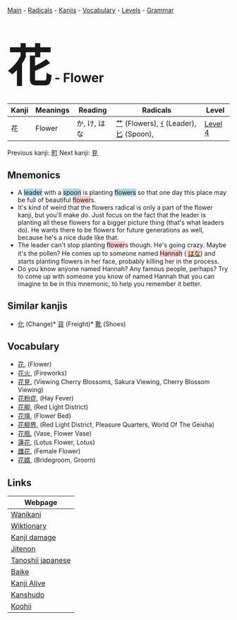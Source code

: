 <style> bigfont {font-size: 100px}</style>
[Main](../README.md) -
[Radicals](../radicals.md) -
[Kanjis](../kanjis.md) -
[Vocabulary](../vocabulary.md) -
[Levels](../levels.md) -
[Grammar](../grammar.md)
# <bigfont> 花</bigfont> - Flower 

| Kanji | Meanings | Reading | Radicals | Level |
| --- | --- | --- | --- | --- |
| 花 | Flower | か, け, はな | [艹](../radicals/艹.md) (Flowers), [ｲ](../radicals/ｲ.md) (Leader), [匕](../radicals/匕.md) (Spoon),  | [Level 4](../levels/wk_level4.md) |

Previous kanji: [町](町.md) Next kanji: [見](見.md) 

## Mnemonics
 * A <span style="background-color:#ADD8E6"> leader</span> with a <span style="background-color:#ADD8E6"> spoon</span> is planting <span style="background-color:#ADD8E6"> flowers</span> so that one day this place may be full of beautiful <span style="background-color:#ffcccb"> flower</span>s.
* It's kind of weird that the flowers radical is only a part of the flower kanji, but you'll make do. Just focus on the fact that the leader is planting all these flowers for a bigger picture thing (that's what leaders do). He wants there to be flowers for future generations as well, because he's a nice dude like that.
* The leader can't stop planting <span style="background-color:#ffcccb"> flower</span>s though. He's going crazy. Maybe it's the pollen? He comes up to someone named <span style="background-color:#ffcccb"> Hannah</span> (<span style="background-color:#fed8b1"> [はな](https://jisho.org/search/はな)</span>) and starts planting flowers in her face, probably killing her in the process.
* Do you know anyone named Hannah? Any famous people, perhaps? Try to come up with someone you know of named Hannah that you can imagine to be in this mnemonic, to help you remember it better.


## Similar kanjis
 * [化](化.md) (Change)* [貨](貨.md) (Freight)* [靴](靴.md) (Shoes)


## Vocabulary
 * [花](../vocabulary/花.md), (Flower)
* [花火](../vocabulary/花.md), (Fireworks)
* [花見](../vocabulary/花.md), (Viewing Cherry Blossoms, Sakura Viewing, Cherry Blossom Viewing)
* [花粉症](../vocabulary/花.md), (Hay Fever)
* [花柳](../vocabulary/花.md), (Red Light District)
* [花壇](../vocabulary/花.md), (Flower Bed)
* [花柳界](../vocabulary/花.md), (Red Light District, Pleasure Quarters, World Of The Geisha)
* [花瓶](../vocabulary/花.md), (Vase, Flower Vase)
* [蓮花](../vocabulary/花.md), (Lotus Flower, Lotus)
* [雌花](../vocabulary/花.md), (Female Flower)
* [花婿](../vocabulary/花.md), (Bridegroom, Groom)



## Links 

| Webpage |
| --- |
| [Wanikani          ](https://www.wanikani.com/kanji/花) |
| [Wiktionary        ](https://en.wiktionary.org/wiki/花) |
| [Kanji damage      ](http://www.kanjidamage.com/kanji/search?utf8=✓&q=花) |
| [Jitenon           ](https://jitenon.com/kanji/花) |
| [Tanoshii japanese ](https://www.tanoshiijapanese.com/dictionary/kanji.cfm?k=花) |
| [Baike             ](https://baike.baidu.com/item/花) |
| [Kanji Alive       ](https://app.kanjialive.com/花) |
| [Kanshudo          ](https://www.kanshudo.com/searchmn?q=花) |
| [Koohii            ](https://kanji.koohii.com/study/kanji/花) |
